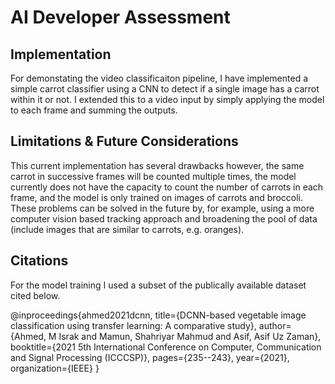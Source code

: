 # AI Developer Assessment

## Implementation 

For demonstating the video classificaiton pipeline, I have implemented a simple carrot classifier using a CNN to detect if a single image has a carrot within it or not. I extended this to a video input by simply applying the model to each frame and summing the outputs.

## Limitations & Future Considerations

This current implementation has several drawbacks however, the same carrot in successive frames will be counted multiple times, the model currently does not have the capacity to count the number of carrots in each frame, and the model is only trained on images of carrots and broccoli. These problems can be solved in the future by, for example, using a more computer vision based tracking approach and broadening the pool of data (include images that are similar to carrots, e.g. oranges).

## Citations

For the model training I used a subset of the publically available dataset cited below.

@inproceedings{ahmed2021dcnn,
title={DCNN-based vegetable image classification using transfer learning: A comparative study},
author={Ahmed, M Israk and Mamun, Shahriyar Mahmud and Asif, Asif Uz Zaman},
booktitle={2021 5th International Conference on Computer, Communication and Signal Processing (ICCCSP)},
pages={235--243},
year={2021},
organization={IEEE}
}